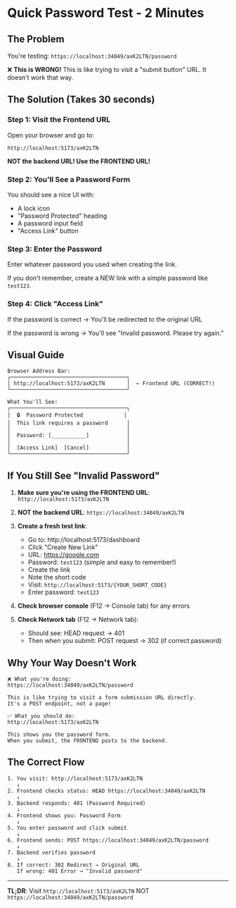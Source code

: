 # Quick Password Test - 2 Minutes

## The Problem

You're testing: `https://localhost:34049/axK2LTN/password`

❌ **This is WRONG!** This is like trying to visit a "submit button" URL. It doesn't work that way.

## The Solution (Takes 30 seconds)

### Step 1: Visit the Frontend URL
Open your browser and go to:
```
http://localhost:5173/axK2LTN
```

**NOT the backend URL! Use the FRONTEND URL!**

### Step 2: You'll See a Password Form

You should see a nice UI with:
- A lock icon
- "Password Protected" heading
- A password input field
- "Access Link" button

### Step 3: Enter the Password

Enter whatever password you used when creating the link.

If you don't remember, create a NEW link with a simple password like `test123`.

### Step 4: Click "Access Link"

If the password is correct → You'll be redirected to the original URL

If the password is wrong → You'll see "Invalid password. Please try again."

## Visual Guide

```
Browser Address Bar:
┌─────────────────────────────────────┐
│ http://localhost:5173/axK2LTN       │  ← Frontend URL (CORRECT!)
└─────────────────────────────────────┘

What You'll See:
┌─────────────────────────────────────┐
│  🔒  Password Protected             │
│  This link requires a password      │
│                                     │
│  Password: [___________]            │
│                                     │
│  [Access Link]  [Cancel]            │
└─────────────────────────────────────┘
```

## If You Still See "Invalid Password"

1. **Make sure you're using the FRONTEND URL**: `http://localhost:5173/axK2LTN`
2. **NOT the backend URL**: `https://localhost:34049/axK2LTN`

3. **Create a fresh test link**:
   - Go to: http://localhost:5173/dashboard
   - Click "Create New Link"
   - URL: https://google.com
   - Password: `test123` (simple and easy to remember!)
   - Create the link
   - Note the short code
   - Visit: `http://localhost:5173/{YOUR_SHORT_CODE}`
   - Enter password: `test123`

4. **Check browser console** (F12 → Console tab) for any errors

5. **Check Network tab** (F12 → Network tab):
   - Should see: HEAD request → 401
   - Then when you submit: POST request → 302 (if correct password)

## Why Your Way Doesn't Work

```
❌ What you're doing:
https://localhost:34049/axK2LTN/password

This is like trying to visit a form submission URL directly.
It's a POST endpoint, not a page!
```

```
✅ What you should do:
http://localhost:5173/axK2LTN

This shows you the password form.
When you submit, the FRONTEND posts to the backend.
```

## The Correct Flow

```
1. You visit: http://localhost:5173/axK2LTN
   ↓
2. Frontend checks status: HEAD https://localhost:34049/axK2LTN
   ↓
3. Backend responds: 401 (Password Required)
   ↓
4. Frontend shows you: Password Form
   ↓
5. You enter password and click submit
   ↓
6. Frontend sends: POST https://localhost:34049/axK2LTN/password
   ↓
7. Backend verifies password
   ↓
8. If correct: 302 Redirect → Original URL
   If wrong: 401 Error → "Invalid password"
```

---

**TL;DR**: Visit `http://localhost:5173/axK2LTN` NOT `https://localhost:34049/axK2LTN/password`
